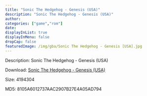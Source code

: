 ```yaml
---
title: "Sonic The Hedgehog - Genesis (USA)"
description: "Sonic The Hedgehog - Genesis (USA)"
author: 
categories: ["game","rom"]
date: 
displayInList: true
displayInMenu: false
dropCap: false
featuredImage: /img/gba/Sonic The Hedgehog - Genesis [USA].jpg
---
```


Description: Sonic The Hedgehog - Genesis (USA)

Download: <a style="text-decoration:underline;" href="https://mega.nz/#!PKZ0kCjY!3UhbWV2UmTwuD0CLAYahrukbmAvu4lqY2FLek9HF7sY" target = "_blank" rel = "nofollow" > Sonic The Hedgehog - Genesis (USA)</a>

Size: 4194304

MD5: 8105A6012737AAC2907B27E4A05AD794

